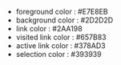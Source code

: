 * foreground color   : #E7E8EB
* background color   : #2D2D2D
* link color         : #2AA198
* visited link color : #657B83
* active link color  : #378AD3
* selection color    : #393939
